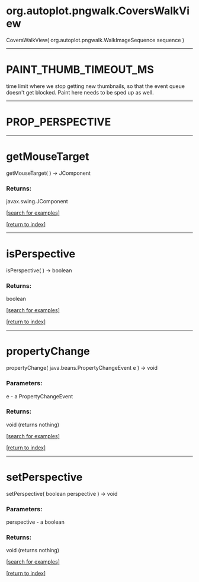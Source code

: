 # org.autoplot.pngwalk.CoversWalkView
CoversWalkView( org.autoplot.pngwalk.WalkImageSequence sequence )


***
<a name="PAINT_THUMB_TIMEOUT_MS"></a>
# PAINT_THUMB_TIMEOUT_MS

time limit where we stop getting new thumbnails, so that the event queue doesn't get blocked.  Paint here needs to be
 sped up as well.

***
<a name="PROP_PERSPECTIVE"></a>
# PROP_PERSPECTIVE



***
<a name="getMouseTarget"></a>
# getMouseTarget
getMouseTarget(  ) &rarr; JComponent



### Returns:
javax.swing.JComponent


<a href="https://github.com/autoplot/dev/search?q=getMouseTarget&unscoped_q=getMouseTarget">[search for examples]</a>

<a href="https://github.com/autoplot/documentation/blob/master/javadoc/index-all.md">[return to index]</a>

***
<a name="isPerspective"></a>
# isPerspective
isPerspective(  ) &rarr; boolean



### Returns:
boolean


<a href="https://github.com/autoplot/dev/search?q=isPerspective&unscoped_q=isPerspective">[search for examples]</a>

<a href="https://github.com/autoplot/documentation/blob/master/javadoc/index-all.md">[return to index]</a>

***
<a name="propertyChange"></a>
# propertyChange
propertyChange( java.beans.PropertyChangeEvent e ) &rarr; void



### Parameters:
e - a PropertyChangeEvent

### Returns:
void (returns nothing)


<a href="https://github.com/autoplot/dev/search?q=propertyChange&unscoped_q=propertyChange">[search for examples]</a>

<a href="https://github.com/autoplot/documentation/blob/master/javadoc/index-all.md">[return to index]</a>

***
<a name="setPerspective"></a>
# setPerspective
setPerspective( boolean perspective ) &rarr; void



### Parameters:
perspective - a boolean

### Returns:
void (returns nothing)


<a href="https://github.com/autoplot/dev/search?q=setPerspective&unscoped_q=setPerspective">[search for examples]</a>

<a href="https://github.com/autoplot/documentation/blob/master/javadoc/index-all.md">[return to index]</a>

